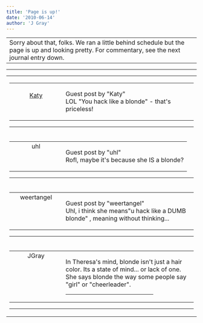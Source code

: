 ```yaml
---
title: 'Page is up!'
date: '2010-06-14'
author: 'J Gray'
---
```


<div>
<!-- Main content here -->
<table border="0" class="post"><tbody><tr><td>
   
   <div class="post_body">
       Sorry about that, folks. We ran a little behind schedule but the page is up and looking pretty. For commentary, see the next journal entry down.<br>
   </div>
   </td></tr>
   </tbody></table><hr><table style="width:100%; border:0;" class="comment_table"><tbody><tr><td width="100%"><a name=""> </a><div style="width:100%;" class="comment"><table border="0" width="100%"><tbody><tr><td align="center" valign="top" width="125">
<span class="comment_title"><center><br><a href="http://katya-s69.livejournal.com/" target="_blank">Katy</a><br></center><a name="83">&nbsp;</a></span><br>
<center><img src="https://www.gravatar.com/avatar.php?gravatar_id=b7d33aed217fbd6aa0920639efbb18f2&amp;default=http%3A%2F%2Fmysteriesofthearcana.com%2Ftemplates%2Fmain%2Fimages%2Favatar.gif&amp;size=80&amp;rating=g" border="0" alt=""></center>
</td>
<td valign="top">


<p class="comment_text"> </p><p class="comment_text"><span class="forum_info">Guest post by "Katy"</span><br> LOL "You hack like a blonde" - that's priceless!</p>
 

</td></tr></tbody></table>
<hr></div></td></tr><tr><td width="100%"><a name=""> </a><div style="width:100%;" class="comment"><table border="0" width="100%"><tbody><tr><td align="center" valign="top" width="125">
<span class="comment_title"><center>uhl<br></center><a name="84">&nbsp;</a></span><br>
<center><img src="https://www.gravatar.com/avatar.php?gravatar_id=e97cdf9829a7ba88e5e10e1f4633b131&amp;default=http%3A%2F%2Fmysteriesofthearcana.com%2Ftemplates%2Fmain%2Fimages%2Favatar.gif&amp;size=80&amp;rating=g" border="0" alt=""></center>
</td>
<td valign="top">


<p class="comment_text"> </p><p class="comment_text"><span class="forum_info">Guest post by "uhl"</span><br> Rofl, maybe it's because she IS a blonde?<br></p>
 

</td></tr></tbody></table>
<hr></div></td></tr><tr><td width="100%"><a name=""> </a><div style="width:100%;" class="comment"><table border="0" width="100%"><tbody><tr><td align="center" valign="top" width="125">
<span class="comment_title"><center>weertangel<br></center><a name="85">&nbsp;</a></span><br>
<center><img src="https://www.gravatar.com/avatar.php?gravatar_id=1d9d96987c3709dcf53e59cf6c659b81&amp;default=http%3A%2F%2Fmysteriesofthearcana.com%2Ftemplates%2Fmain%2Fimages%2Favatar.gif&amp;size=80&amp;rating=g" border="0" alt=""></center>
</td>
<td valign="top">


<p class="comment_text"> </p><p class="comment_text"><span class="forum_info">Guest post by "weertangel"</span><br> Uhl, i think she means"u hack like a DUMB blonde" , meaning without thinking...</p>
 

</td></tr></tbody></table>
<hr></div></td></tr><tr><td width="100%"><a name=""> </a><div style="width:100%;" class="comment"><table border="0" width="100%"><tbody><tr><td align="center" valign="top" width="125">
<span class="comment_title"><center>JGray</center><a name="86">&nbsp;</a></span><br>
<center><img src="https://www.gravatar.com/avatar.php?gravatar_id=3de6483cf7ef4947f33483faa590f1a0&amp;default=http%3A%2F%2Fmysteriesofthearcana.com%2Ftemplates%2Fmain%2Fimages%2Favatar.gif&amp;size=100&amp;rating=g" border="0" alt=""></center>
</td>
<td valign="top">


<p class="comment_text"> </p><p class="comment_text">In Theresa's mind, blonde isn't just a hair color. Its a state of mind... or lack of one. She says blonde the way some people say "girl" or "cheerleader".<br></p>
 <hr width="70%">

</td></tr></tbody></table>
<hr></div></td></tr></tbody></table>
<!-- End main content -->
              </div>
